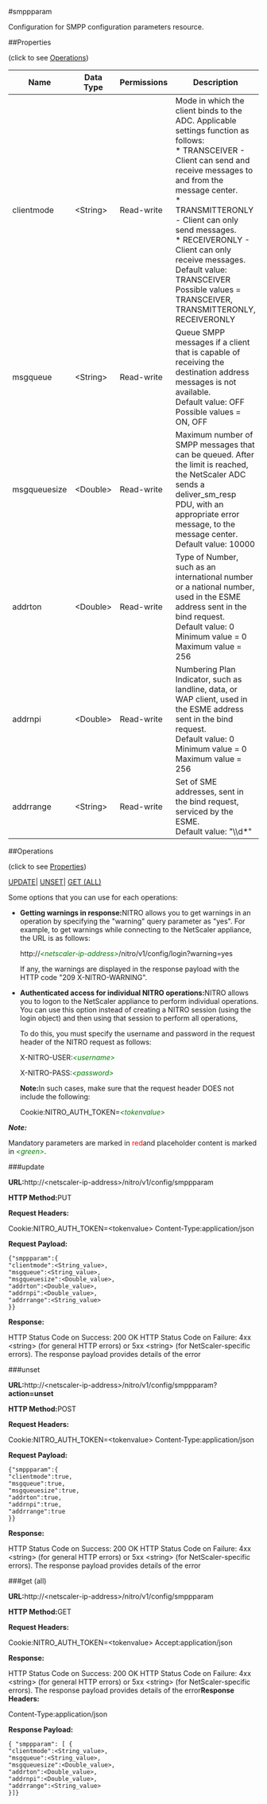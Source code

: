 #smppparam

Configuration for SMPP configuration parameters resource.


##Properties 
<span>(click to see [Operations](#opera))</span>


<table><thead><tr><th>Name</th><th>Data Type</th><th>Permissions</th><th>Description</th></tr></thead><tbody><tr><td>clientmode</td><td>&lt;String></td><td>Read-write</td><td>Mode in which the client binds to the ADC. Applicable settings function as follows:<br>* TRANSCEIVER - Client can send and receive messages to and from the message center.<br>* TRANSMITTERONLY - Client can only send messages.<br>* RECEIVERONLY - Client can only receive messages.<br>Default value: TRANSCEIVER<br>Possible values = TRANSCEIVER, TRANSMITTERONLY, RECEIVERONLY</td></tr><tr><td>msgqueue</td><td>&lt;String></td><td>Read-write</td><td>Queue SMPP messages if a client that is capable of receiving the destination address messages is not available.<br>Default value: OFF<br>Possible values = ON, OFF</td></tr><tr><td>msgqueuesize</td><td>&lt;Double></td><td>Read-write</td><td>Maximum number of SMPP messages that can be queued. After the limit is reached, the NetScaler ADC sends a deliver_sm_resp PDU, with an appropriate error message, to the message center.<br>Default value: 10000</td></tr><tr><td>addrton</td><td>&lt;Double></td><td>Read-write</td><td>Type of Number, such as an international number or a national number, used in the ESME address sent in the bind request.<br>Default value: 0<br>Minimum value = 0<br>Maximum value = 256</td></tr><tr><td>addrnpi</td><td>&lt;Double></td><td>Read-write</td><td>Numbering Plan Indicator, such as landline, data, or WAP client, used in the ESME address sent in the bind request.<br>Default value: 0<br>Minimum value = 0<br>Maximum value = 256</td></tr><tr><td>addrrange</td><td>&lt;String></td><td>Read-write</td><td>Set of SME addresses, sent in the bind request, serviced by the ESME.<br>Default value: "\\d*"</td></tr></tbody></table>
##Operations 
<span>(click to see [Properties](#prope))</span>


[UPDATE](#u)| [UNSET](#)| [GET (ALL)](#get-)


Some options that you can use for each operations:
<ul><li><p><b>Getting warnings in response:</b>NITRO allows you to get warnings in an operation by specifying the "warning" query parameter as "yes". For example, to get warnings while connecting to the NetScaler appliance, the URL is as follows:</p><p>http://<span style="color:green;font-style:italic;">&lt;netscaler-ip-address&gt;</span>/nitro/v1/config/login?warning=yes</p><p>If any, the warnings are displayed in the response payload with the HTTP code "209 X-NITRO-WARNING".</p></li><li><p><b>Authenticated access for individual NITRO operations:</b>NITRO allows you to logon to the NetScaler appliance to perform individual operations. You can use this option instead of creating a NITRO session (using the login object) and then using that session to perform all operations,</p><p>To do this, you must specify the username and password in the request header of the NITRO request as follows:</p><p>X-NITRO-USER:<span style="color:green;font-style:italic;">&lt;username&gt;</span></p><p>X-NITRO-PASS:<span style="color:green;font-style:italic;">&lt;password&gt;</span></p><p><b>Note:</b>In such cases, make sure that the request header DOES not include the following:</p><p>Cookie:NITRO_AUTH_TOKEN=<span style="color:green;font-style:italic;">&lt;tokenvalue&gt;</span></p></li></ul>



***Note:*** 
Mandatory parameters are marked in <span style="color:#FF0000;">red</span>and placeholder content is marked in <span style="color:green;font-style:italic">&lt;green&gt;</span>.

###update



<b>URL:</b>http://&lt;netscaler-ip-address&gt;/nitro/v1/config/smppparam
<b>HTTP Method:</b>PUT
<b>Request Headers:</b>

Cookie:NITRO_AUTH_TOKEN=&lt;tokenvalue&gt;Content-Type:application/json

<b>Request Payload: </b>```{"smppparam":{"clientmode":<String_value>,"msgqueue":<String_value>,"msgqueuesize":<Double_value>,"addrton":<Double_value>,"addrnpi":<Double_value>,"addrrange":<String_value>}}```
<b>Response:</b>
HTTP Status Code on Success: 200 OKHTTP Status Code on Failure: 4xx &lt;string&gt; (for general HTTP errors) or 5xx &lt;string&gt; (for NetScaler-specific errors). The response payload provides details of the error


###unset



<b>URL:</b>http://&lt;netscaler-ip-address&gt;/nitro/v1/config/smppparam?<b>action=unset</b>
<b>HTTP Method:</b>POST
<b>Request Headers:</b>

Cookie:NITRO_AUTH_TOKEN=&lt;tokenvalue&gt;Content-Type:application/json

<b>Request Payload: </b>```{"smppparam":{"clientmode":true,"msgqueue":true,"msgqueuesize":true,"addrton":true,"addrnpi":true,"addrrange":true}}```
<b>Response:</b>
HTTP Status Code on Success: 200 OKHTTP Status Code on Failure: 4xx &lt;string&gt; (for general HTTP errors) or 5xx &lt;string&gt; (for NetScaler-specific errors). The response payload provides details of the error


###get (all)



<b>URL:</b>http://&lt;netscaler-ip-address&gt;/nitro/v1/config/smppparam
<b>HTTP Method:</b>GET
<b>Request Headers:</b>

Cookie:NITRO_AUTH_TOKEN=&lt;tokenvalue&gt;Accept:application/json

<b>Response:</b>
HTTP Status Code on Success: 200 OKHTTP Status Code on Failure: 4xx &lt;string&gt; (for general HTTP errors) or 5xx &lt;string&gt; (for NetScaler-specific errors). The response payload provides details of the error<b>Response Headers:</b>

Content-Type:application/json

<b>Response Payload: </b>```{ "smppparam": [ {"clientmode":<String_value>,"msgqueue":<String_value>,"msgqueuesize":<Double_value>,"addrton":<Double_value>,"addrnpi":<Double_value>,"addrrange":<String_value>}]}```



